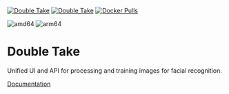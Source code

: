 [![Double Take](https://badgen.net/github/release/skrashevich/double-take)](https://github.com/skrashevich/double-take) [![Double Take](https://badgen.net/github/stars/skrashevich/double-take)](https://github.com/skrashevich/double-take/stargazers) [![Docker Pulls](https://flat.badgen.net/docker/pulls/skrashevich/double-take)](https://hub.docker.com/r/skrashevich/double-take) 

![amd64][amd64-shield]
![arm64][arm64-shield]

# Double Take

Unified UI and API for processing and training images for facial recognition.

[Documentation](https://github.com/skrashevich/double-take/)

[amd64-shield]: https://img.shields.io/badge/amd64-yes-green.svg
[arm64-shield]: https://img.shields.io/badge/arm64-yes-green.svg

